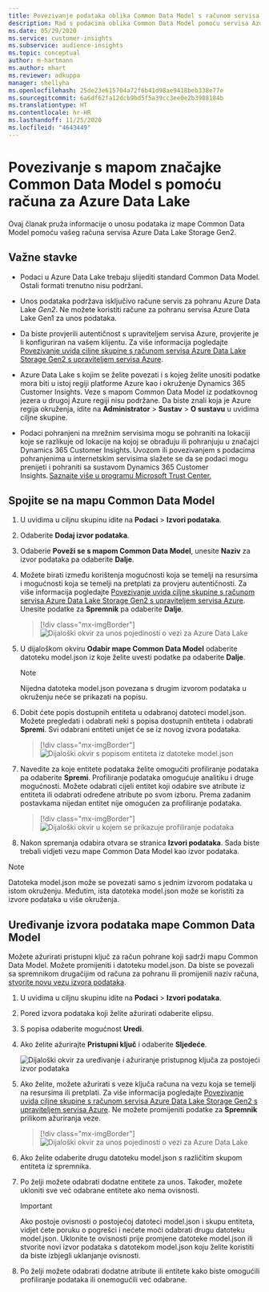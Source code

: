 ```yaml
---
title: Povezivanje podataka oblika Common Data Model s računom servisa Azure Data Lake
description: Rad s podacima oblika Common Data Model pomoću servisa Azure Data Lake Storage.
ms.date: 05/29/2020
ms.service: customer-insights
ms.subservice: audience-insights
ms.topic: conceptual
author: m-hartmann
ms.author: mhart
ms.reviewer: adkuppa
manager: shellyha
ms.openlocfilehash: 25de23e615704a72f6b41d98ae9418beb338e77e
ms.sourcegitcommit: 6a6df62fa12dcb9bd5f5a39cc3ee0e2b3988184b
ms.translationtype: HT
ms.contentlocale: hr-HR
ms.lasthandoff: 11/25/2020
ms.locfileid: "4643449"
---
```

# <a name="connect-to-a-common-data-model-folder-using-an-azure-data-lake-account"></a>Povezivanje s mapom značajke Common Data Model s pomoću računa za Azure Data Lake

Ovaj članak pruža informacije o unosu podataka iz mape Common Data Model pomoću vašeg računa servisa Azure Data Lake Storage Gen2.

## <a name="important-considerations"></a>Važne stavke

- Podaci u Azure Data Lake trebaju slijediti standard Common Data Model. Ostali formati trenutno nisu podržani.

- Unos podataka podržava isključivo račune servis za pohranu Azure Data Lake *Gen2*. Ne možete koristiti račune za pohranu servisa Azure Data Lake Gen1 za unos podataka.

- Da biste provjerili autentičnost s upraviteljem servisa Azure, provjerite je li konfiguriran na vašem klijentu. Za više informacija pogledajte [Povezivanje uvida ciljne skupine s računom servisa Azure Data Lake Storage Gen2 s upraviteljem servisa Azure](connect-service-principal.md).

- Azure Data Lake s kojim se želite povezati i s kojeg želite unositi podatke mora biti u istoj regiji platforme Azure kao i okruženje Dynamics 365 Customer Insights. Veze s mapom Common Data Model iz podatkovnog jezera u drugoj Azure regiji nisu podržane. Da biste znali koja je Azure regija okruženja, idite na **Administrator** > **Sustav** > **O sustavu** u uvidima ciljne skupine.

- Podaci pohranjeni na mrežnim servisima mogu se pohraniti na lokaciji koje se razlikuje od lokacije na kojoj se obrađuju ili pohranjuju u značajci Dynamics 365 Customer Insights. Uvozom ili povezivanjem s podacima pohranjenima u internetskim servisima slažete se da se podaci mogu prenijeti i pohraniti sa sustavom Dynamics 365 Customer Insights. [Saznajte više u programu Microsoft Trust Center.](https://www.microsoft.com/trust-center)

## <a name="connect-to-a-common-data-model-folder"></a>Spojite se na mapu Common Data Model

1. U uvidima u ciljnu skupinu idite na **Podaci** > **Izvori podataka**.

1. Odaberite **Dodaj izvor podataka**.

1. Odaberie **Poveži se s mapom Common Data Model**, unesite **Naziv** za izvor podataka pa odaberite **Dalje**.

1. Možete birati između korištenja mogućnosti koja se temelji na resursima i mogućnosti koja se temelji na pretplati za provjeru autentičnosti. Za više informacija pogledajte [Povezivanje uvida ciljne skupine s računom servisa Azure Data Lake Storage Gen2 s upraviteljem servisa Azure](connect-service-principal.md). Unesite podatke za **Spremnik** pa odaberite **Dalje**.
   > [!div class="mx-imgBorder"]
   > ![Dijaloški okvir za unos pojedinosti o vezi za Azure Data Lake](media/enter-new-storage-details.png)

1. U dijaloškom okviru **Odabir mape Common Data Model** odaberite datoteku model.json iz koje želite uvesti podatke pa odaberite **Dalje**.
   > [!NOTE]
   > Nijedna datoteka model.json povezana s drugim izvorom podataka u okruženju neće se prikazati na popisu.

1. Dobit ćete popis dostupnih entiteta u odabranoj datoteci model.json. Možete pregledati i odabrati neki s popisa dostupnih entiteta i odabrati **Spremi**. Svi odabrani entiteti unijet će se iz novog izvora podataka.
   > [!div class="mx-imgBorder"]
   > ![Dijaloški okvir s popisom entiteta iz datoteke model.json](media/review-entities.png)

8. Navedite za koje entitete podataka želite omogućiti profiliranje podataka pa odaberite **Spremi**. Profiliranje podataka omogućuje analitiku i druge mogućnosti. Možete odabrati cijeli entitet koji odabire sve atribute iz entiteta ili odabrati određene atribute po svom izboru. Prema zadanim postavkama nijedan entitet nije omogućen za profiliranje podataka.
   > [!div class="mx-imgBorder"]
   > ![Dijaloški okvir u kojem se prikazuje profiliranje podataka](media/dataprofiling-entities.png)

9. Nakon spremanja odabira otvara se stranica **Izvori podataka**. Sada biste trebali vidjeti vezu mape Common Data Model kao izvor podataka.

> [!NOTE]
> Datoteka model.json može se povezati samo s jednim izvorom podataka u istom okruženju. Međutim, ista datoteka model.json može se koristiti za izvore podataka u više okruženja.

## <a name="edit-a-common-data-model-folder-data-source"></a>Uređivanje izvora podataka mape Common Data Model

Možete ažurirati pristupni ključ za račun pohrane koji sadrži mapu Common Data Model. Možete promijeniti i datoteku model.json. Da biste se povezali sa spremnikom drugačijim od računa za pohranu ili promijenili naziv računa, [stvorite novu vezu izvora podataka](#connect-to-a-common-data-model-folder).

1. U uvidima u ciljnu skupinu idite na **Podaci** > **Izvori podataka**.

2. Pored izvora podataka koji želite ažurirati odaberite elipsu.

3. S popisa odaberite mogućnost **Uredi**.

4. Ako želite ažurirajte **Pristupni ključ** i odaberite **Sljedeće**.

   ![Dijaloški okvir za uređivanje i ažuriranje pristupnog ključa za postojeći izvor podataka](media/edit-access-key.png)

5. Ako želite, možete ažurirati s veze ključa računa na vezu koja se temelji na resursima ili pretplati. Za više informacija pogledajte [Povezivanje uvida ciljne skupine s računom servisa Azure Data Lake Storage Gen2 s upraviteljem servisa Azure](connect-service-principal.md). Ne možete promijeniti podatke za **Spremnik** prilikom ažuriranja veze.
   > [!div class="mx-imgBorder"]
   > ![Dijaloški okvir za unos pojedinosti o vezi za Azure Data Lake](media/enter-existing-storage-details.png)

6. Ako želite odaberite drugu datoteku model.json s različitim skupom entiteta iz spremnika.

7. Po želji možete odabrati dodatne entitete za unos. Također, možete ukloniti sve već odabrane entitete ako nema ovisnosti.

   > [!IMPORTANT]
   > Ako postoje ovisnosti o postojećoj datoteci model.json i skupu entiteta, vidjet ćete poruku o pogrešci i nećete moći odabrati drugu datoteku model.json. Uklonite te ovisnosti prije promjene datoteke model.json ili stvorite novi izvor podataka s datotekom model.json koju želite koristiti da biste izbjegli uklanjanje ovisnosti.

8. Po želji možete odabrati dodatne atribute ili entitete kako biste omogućili profiliranje podataka ili onemogućili već odabrane.   
